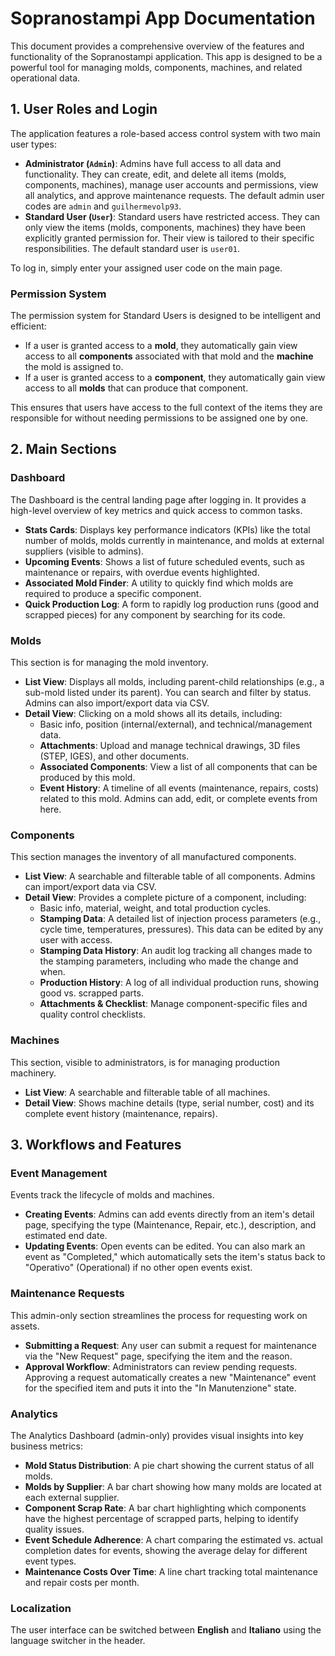 # Sopranostampi App Documentation

This document provides a comprehensive overview of the features and functionality of the Sopranostampi application. This app is designed to be a powerful tool for managing molds, components, machines, and related operational data.

## 1. User Roles and Login

The application features a role-based access control system with two main user types:

*   **Administrator (`Admin`)**: Admins have full access to all data and functionality. They can create, edit, and delete all items (molds, components, machines), manage user accounts and permissions, view all analytics, and approve maintenance requests. The default admin user codes are `admin` and `guilhermevolp93`.
*   **Standard User (`User`)**: Standard users have restricted access. They can only view the items (molds, components, machines) they have been explicitly granted permission for. Their view is tailored to their specific responsibilities. The default standard user is `user01`.

To log in, simply enter your assigned user code on the main page.

### Permission System

The permission system for Standard Users is designed to be intelligent and efficient:
- If a user is granted access to a **mold**, they automatically gain view access to all **components** associated with that mold and the **machine** the mold is assigned to.
- If a user is granted access to a **component**, they automatically gain view access to all **molds** that can produce that component.

This ensures that users have access to the full context of the items they are responsible for without needing permissions to be assigned one by one.

## 2. Main Sections

### Dashboard
The Dashboard is the central landing page after logging in. It provides a high-level overview of key metrics and quick access to common tasks.
- **Stats Cards**: Displays key performance indicators (KPIs) like the total number of molds, molds currently in maintenance, and molds at external suppliers (visible to admins).
- **Upcoming Events**: Shows a list of future scheduled events, such as maintenance or repairs, with overdue events highlighted.
- **Associated Mold Finder**: A utility to quickly find which molds are required to produce a specific component.
- **Quick Production Log**: A form to rapidly log production runs (good and scrapped pieces) for any component by searching for its code.

### Molds
This section is for managing the mold inventory.
- **List View**: Displays all molds, including parent-child relationships (e.g., a sub-mold listed under its parent). You can search and filter by status. Admins can also import/export data via CSV.
- **Detail View**: Clicking on a mold shows all its details, including:
    - Basic info, position (internal/external), and technical/management data.
    - **Attachments**: Upload and manage technical drawings, 3D files (STEP, IGES), and other documents.
    - **Associated Components**: View a list of all components that can be produced by this mold.
    - **Event History**: A timeline of all events (maintenance, repairs, costs) related to this mold. Admins can add, edit, or complete events from here.

### Components
This section manages the inventory of all manufactured components.
- **List View**: A searchable and filterable table of all components. Admins can import/export data via CSV.
- **Detail View**: Provides a complete picture of a component, including:
    - Basic info, material, weight, and total production cycles.
    - **Stamping Data**: A detailed list of injection process parameters (e.g., cycle time, temperatures, pressures). This data can be edited by any user with access.
    - **Stamping Data History**: An audit log tracking all changes made to the stamping parameters, including who made the change and when.
    - **Production History**: A log of all individual production runs, showing good vs. scrapped parts.
    - **Attachments & Checklist**: Manage component-specific files and quality control checklists.

### Machines
This section, visible to administrators, is for managing production machinery.
- **List View**: A searchable and filterable table of all machines.
- **Detail View**: Shows machine details (type, serial number, cost) and its complete event history (maintenance, repairs).

## 3. Workflows and Features

### Event Management
Events track the lifecycle of molds and machines.
- **Creating Events**: Admins can add events directly from an item's detail page, specifying the type (Maintenance, Repair, etc.), description, and estimated end date.
- **Updating Events**: Open events can be edited. You can also mark an event as "Completed," which automatically sets the item's status back to "Operativo" (Operational) if no other open events exist.

### Maintenance Requests
This admin-only section streamlines the process for requesting work on assets.
- **Submitting a Request**: Any user can submit a request for maintenance via the "New Request" page, specifying the item and the reason.
- **Approval Workflow**: Administrators can review pending requests. Approving a request automatically creates a new "Maintenance" event for the specified item and puts it into the "In Manutenzione" state.

### Analytics
The Analytics Dashboard (admin-only) provides visual insights into key business metrics:
- **Mold Status Distribution**: A pie chart showing the current status of all molds.
- **Molds by Supplier**: A bar chart showing how many molds are located at each external supplier.
- **Component Scrap Rate**: A bar chart highlighting which components have the highest percentage of scrapped parts, helping to identify quality issues.
- **Event Schedule Adherence**: A chart comparing the estimated vs. actual completion dates for events, showing the average delay for different event types.
- **Maintenance Costs Over Time**: A line chart tracking total maintenance and repair costs per month.

### Localization
The user interface can be switched between **English** and **Italiano** using the language switcher in the header.
